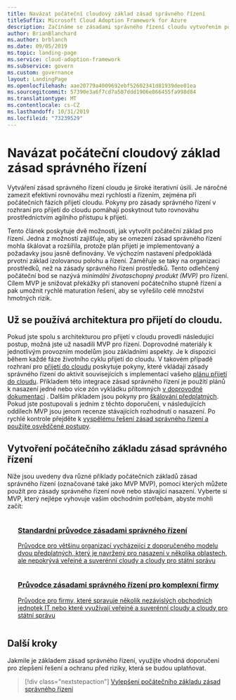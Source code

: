 ```yaml
---
title: Navázat počáteční cloudový základ zásad správného řízení
titleSuffix: Microsoft Cloud Adoption Framework for Azure
description: Začínáme se zásadami správného řízení cloudu vytvořením počátečního základu zásad správného řízení pro Cloud.
author: BrianBlanchard
ms.author: brblanch
ms.date: 09/05/2019
ms.topic: landing-page
ms.service: cloud-adoption-framework
ms.subservice: govern
ms.custom: governance
layout: LandingPage
ms.openlocfilehash: aae20779a4009692ebf52602341d81939dee01ea
ms.sourcegitcommit: 57390e3a6f7cd7a507ddd1906e866455fa998d84
ms.translationtype: MT
ms.contentlocale: cs-CZ
ms.lasthandoff: 10/31/2019
ms.locfileid: "73239529"
---
```

# <a name="establish-an-initial-cloud-governance-foundation"></a>Navázat počáteční cloudový základ zásad správného řízení

Vytváření zásad správného řízení cloudu je široké iterativní úsilí. Je náročné zamezit efektivní rovnováhu mezi rychlostí a řízením, zejména při počátečních fázích přijetí cloudu. Pokyny pro zásady správného řízení v rozhraní pro přijetí do cloudu pomáhají poskytnout tuto rovnováhu prostřednictvím agilního přístupu k přijetí.

Tento článek poskytuje dvě možnosti, jak vytvořit počáteční základ pro řízení. Jedna z možností zajišťuje, aby se omezení zásad správného řízení mohla škálovat a rozšířila, protože plán přijetí je implementovaný a požadavky jsou jasně definovány. Ve výchozím nastavení předpokládá prvotní základ izolovanou polohu a řízení. Zaměřuje se taky na organizaci prostředků, než na zásady správného řízení prostředků. Tento odlehčený počáteční bod se nazývá _minimální životaschopný produkt (MVP)_ pro řízení. Cílem MVP je snižovat překážky při stanovení počátečního stupně řízení a pak umožnit rychlé maturation řešení, aby se vyřešilo celé množství hmotných rizik.

## <a name="already-using-the-cloud-adoption-framework"></a>Už se používá architektura pro přijetí do cloudu.

Pokud jste spolu s architekturou pro přijetí v cloudu provedli následující postup, možná jste už nasadili MVP pro řízení. Doprovodné materiály k jednotlivým provozním modelům jsou základními aspekty. Je k dispozici během každé fáze životního cyklu přijetí do cloudu. V takovém případě rozhraní pro [přijetí do cloudu](../index.md) poskytuje pokyny, které vkládají zásady správného řízení do aktivit souvisejících s implementací vašeho [plánu přijetí do cloudu](../plan/index.md). Příkladem této integrace zásad správného řízení je použití plánů k nasazení jedné nebo více zón vykládku přítomných [v doprovodné dokumentaci](../ready/index.md) . Dalším příkladem jsou pokyny pro [škálování předplatných](../ready/azure-best-practices/scaling-subscriptions.md). Pokud jste postupovali s jedním z těchto doporučení, v následujících oddílech MVP jsou jenom recenze stávajících rozhodnutí o nasazení. Po rychlé kontrole přejděte k [vyspělému řešení zásad správného řízení a použijte osvědčené postupy](./foundation-improvements.md).

## <a name="establish-an-initial-governance-foundation"></a>Vytvoření počátečního základu zásad správného řízení

Níže jsou uvedeny dva různé příklady počátečních základů zásad správného řízení (označované také jako MVP MVP), pomocí kterých můžete použít pro zásady správného řízení nové nebo stávající nasazení. Vyberte si MVP, který nejlépe vyhovuje vašim obchodním potřebám, abyste mohli začít:

<!-- markdownlint-disable MD033 -->

<ul class="panelContent cardsZ">
<li style="display: flex; flex-direction: column;">
    <a href="./guides/standard/index.md" style="display: flex; flex-direction: column; flex: 1 0 auto;">
        <div class="cardSize" style="flex: 1 0 auto; display: flex;">
            <div class="cardPadding" style="display: flex;">
                <div class="card">
                    <div class="cardText">
                        <h3>Standardní průvodce zásadami správného řízení</h3>
                        <p>Průvodce pro většinu organizací vycházející z doporučeného modelu dvou předplatných, který je navržený pro nasazení v několika oblastech, ale nepokrývá veřejné a suverénní cloudy a cloudy pro státní správu</p>
                    </div>
                </div>
            </div>
        </div>
    </a>
</li>
<li style="display: flex; flex-direction: column;">
    <a href="./guides/complex/index.md" style="display: flex; flex-direction: column; flex: 1 0 auto;">
        <div class="cardSize" style="flex: 1 0 auto; display: flex;">
            <div class="cardPadding" style="display: flex;">
                <div class="card">
                    <div class="cardText">
                        <h3>Průvodce zásadami správného řízení pro komplexní firmy</h3>
                        <p>Průvodce pro firmy, které spravuje několik nezávislých obchodních jednotek IT nebo které využívají veřejné a suverénní cloudy a cloudy pro státní správu</p>
                    </div>
                </div>
            </div>
        </div>
    </a>
</li>
</ul>
<!-- markdownlint-enable MD033 -->

## <a name="next-steps"></a>Další kroky

Jakmile je základem zásad správného řízení, využijte vhodná doporučení pro zlepšení řešení a ochranu před riziky, která se budou uplatňovat.

> [!div class="nextstepaction"]
> [Vylepšení počátečního základu zásad správného řízení](./foundation-improvements.md)
